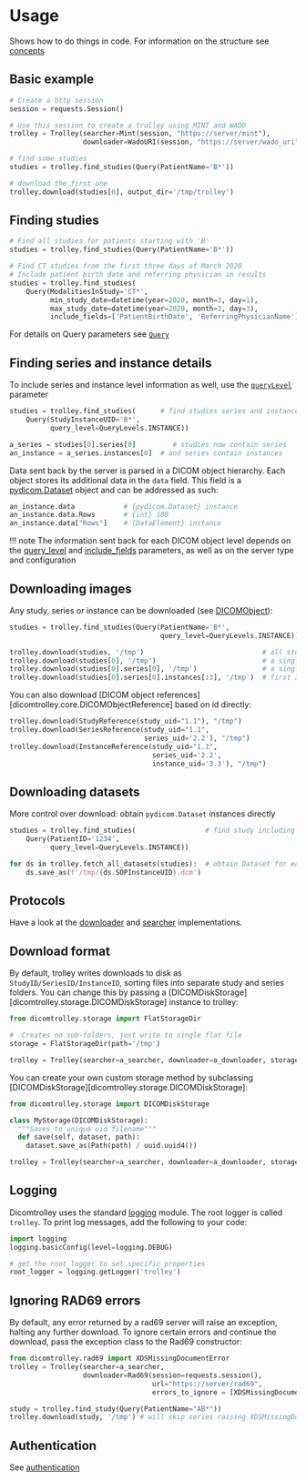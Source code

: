 # Usage

Shows how to do things in code. For information on the structure see [concepts](concepts.md)

## Basic example
```python
# Create a http session
session = requests.Session()

# Use this session to create a trolley using MINT and WADO
trolley = Trolley(searcher=Mint(session, "https://server/mint"),
                  downloader=WadoURI(session, "https://server/wado_uri"))

# find some studies
studies = trolley.find_studies(Query(PatientName='B*'))

# download the first one
trolley.download(studies[0], output_dir='/tmp/trolley')
```

## Finding studies
```python
# Find all studies for patients starting with 'B'
studies = trolley.find_studies(Query(PatientName='B*'))
```

```python
# Find CT studies from the first three days of March 2020
# Include patient birth date and referring physician in results
studies = trolley.find_studies(
    Query(ModalitiesInStudy='CT*',                
          min_study_date=datetime(year=2020, month=3, day=1),
          max_study_date=datetime(year=2020, month=3, day=3),
          include_fields=['PatientBirthDate', 'ReferringPhysicianName']))
```

For details on Query parameters see [`Query`](concepts.md#Query)

## Finding series and instance details
To include series and instance level information as well, use the [`queryLevel`](concepts.md#query_level) parameter

```python
studies = trolley.find_studies(      # find studies series and instances
    Query(StudyInstanceUID='B*', 
          query_level=QueryLevels.INSTANCE))

a_series = studies[0].series[0]         # studies now contain series    
an_instance = a_series.instances[0]  # and series contain instances
```
Data sent back by the server is parsed in a DICOM object hierarchy. Each object stores its additional data in the 
`data` field. This field is a [pydicom.Dataset](
https://pydicom.github.io/pydicom/stable/reference/generated/pydicom.dataset.Dataset.html) 
object and can be addressed as such:
```python
an_instance.data            # {pydicom.Dataset} instance
an_instance.data.Rows       # {int} 100
an_instance.data["Rows"]    # {DataElement} instance
```
!!! note
    The information sent back for each DICOM object level depends on the [query_level](concepts.md#query_level) and
    [include_fields](concepts.md#include_fields) parameters, as well as on the server type and configuration
## Downloading images
Any study, series or instance can be downloaded (see [DICOMObject](concepts.md#dicomobject)):
```python
studies = trolley.find_studies(Query(PatientName='B*',
                                     query_level=QueryLevels.INSTANCE))

trolley.download(studies, '/tmp')                             # all studies
trolley.download(studies[0], '/tmp')                          # a single study
trolley.download(studies[0].series[0], '/tmp')                # a single series
trolley.download(studies[0].series[0].instances[:3], '/tmp')  # first 3 instances
```

You can also download [DICOM object references][dicomtrolley.core.DICOMObjectReference] based on id directly:
```python
trolley.download(StudyReference(study_uid="1.1"), "/tmp")
trolley.download(SeriesReference(study_uid="1.1", 
                                 series_uid='2.2'), "/tmp")
trolley.download(InstanceReference(study_uid="1.1", 
                                   series_uid='2.2', 
                                   instance_uid='3.3'), "/tmp")
```

## Downloading datasets
More control over download: obtain `pydicom.Dataset` instances directly 

```python
studies = trolley.find_studies(                 # find study including instances
    Query(PatientID='1234', 
          query_level=QueryLevels.INSTANCE))

for ds in trolley.fetch_all_datasets(studies):  # obtain Dataset for each instance
    ds.save_as(f'/tmp/{ds.SOPInstanceUID}.dcm')
```

## Protocols
Have a look at the [downloader](concepts.md#downloader) and [searcher](concepts.md#searcher) implementations.  


## Download format
By default, trolley writes downloads to disk as `StudyID/SeriesID/InstanceID`, sorting files into separate
study and series folders. You can change this by passing a [DICOMDiskStorage][dicomtrolley.storage.DICOMDiskStorage] 
instance to trolley:

```python
from dicomtrolley.storage import FlatStorageDir

#  Creates no sub-folders, just write to single flat file
storage = FlatStorageDir(path='/tmp')

trolley = Trolley(searcher=a_searcher, downloader=a_downloader, storage=storage)
```

You can create your own custom storage method by subclassing 
[DICOMDiskStorage][dicomtrolley.storage.DICOMDiskStorage]:

```python
from dicomtrolley.storage import DICOMDiskStorage

class MyStorage(DICOMDiskStorage):
  """Saves to unique uid filename"""
  def save(self, dataset, path):    
    dataset.save_as(Path(path) / uuid.uuid4())

trolley = Trolley(searcher=a_searcher, downloader=a_downloader, storage=MyStorage())

```

## Logging
Dicomtrolley uses the standard [logging](https://docs.python.org/3/library/logging.html) module. The root logger is 
called `trolley`. To print log messages, add the following to your code:

```python
import logging
logging.basicConfig(level=logging.DEBUG)

# get the root logger to set specific properties
root_logger = logging.getLogger('trolley')
```


## Ignoring RAD69 errors
By default, any error returned by a rad69 server will raise an exception, halting any further download. To ignore 
certain errors and continue the download, pass the exception class to the Rad69 constructor:

```python
from dicomtrolley.rad69 import XDSMissingDocumentError
trolley = Trolley(searcher=a_searcher, 
                  downloader=Rad69(session=requests.session(),
                                   url="https://server/rad69",
                                   errors_to_ignore = [XDSMissingDocumentError]))

study = trolley.find_study(Query(PatientName="AB*"))
trolley.download(study, '/tmp') # will skip series raising XDSMissingDocumentError
```

## Authentication
See [authentication](authentication.md)
